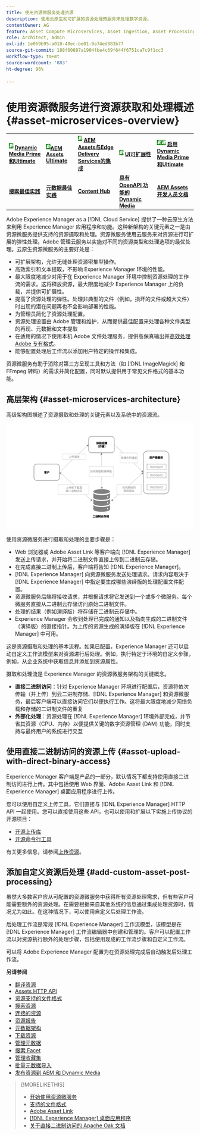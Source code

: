 ```yaml
---
title: 使用资源微服务处理资源
description: 使用云原生和可扩展的资源处理微服务来处理数字资源。
contentOwner: AG
feature: Asset Compute Microservices, Asset Ingestion, Asset Processing
role: Architect, Admin
exl-id: 1e069b95-a018-40ec-be01-9a74ed883b77
source-git-commit: 188f60887a1904fbe4c69f644f6751ca7c9f1cc3
workflow-type: tm+mt
source-wordcount: '883'
ht-degree: 96%

---
```


# 使用资源微服务进行资源获取和处理概述 {#asset-microservices-overview}

<table>
    <tr>
        <td>
            <sup style= "background-color:#008000; color:#FFFFFF; font-weight:bold"><i>新</i></sup> <a href="/help/assets/dynamic-media/dm-prime-ultimate.md"><b>Dynamic Media Prime和Ultimate</b></a>
        </td>
        <td>
            <sup style= "background-color:#008000; color:#FFFFFF; font-weight:bold"><i>新</i></sup><a href="/help/assets/assets-ultimate-overview.md"><b>AEM Assets Ultimate</b></a>
        </td>
        <td>
            <sup style= "background-color:#008000; color:#FFFFFF; font-weight:bold"><i>新</i></sup> <a href="/help/assets/integrate-aem-assets-edge-delivery-services.md"><b>AEM Assets与Edge Delivery Services的集成</b></a>
        </td>
        <td>
            <sup style= "background-color:#008000; color:#FFFFFF; font-weight:bold"><i>新</i></sup> <a href="/help/assets/aem-assets-view-ui-extensibility.md"><b>UI可扩展性</b></a>
        </td>
          <td>
            <sup style= "background-color:#008000; color:#FFFFFF; font-weight:bold"><i>新建</i></sup> <a href="/help/assets/dynamic-media/enable-dynamic-media-prime-and-ultimate.md"><b>启用Dynamic Media Prime和Ultimate</b></a>
        </td>
    </tr>
    <tr>
        <td>
            <a href="/help/assets/search-best-practices.md"><b>搜索最佳实践</b></a>
        </td>
        <td>
            <a href="/help/assets/metadata-best-practices.md"><b>元数据最佳实践</b></a>
        </td>
        <td>
            <a href="/help/assets/product-overview.md"><b>Content Hub</b></a>
        </td>
        <td>
            <a href="/help/assets/dynamic-media-open-apis-overview.md"><b>具有 OpenAPI 功能的 Dynamic Media</b></a>
        </td>
        <td>
            <a href="https://developer.adobe.com/experience-cloud/experience-manager-apis/"><b>AEM Assets 开发人员文档</b></a>
        </td>
    </tr>
</table>

Adobe Experience Manager as a [!DNL Cloud Service] 提供了一种云原生方法来利用 Experience Manager 应用程序和功能。这种新架构的关键元素之一是由资源微服务提供支持的资源摄取和处理。资源微服务使用云服务来对资源进行可扩展的弹性处理。Adobe 管理云服务以实施对不同的资源类型和处理选项的最优处理。云原生资源微服务的主要好处是：

* 可扩展架构，允许无缝处理资源密集型操作。
* 高效索引和文本提取，不影响 Experience Manager 环境的性能。
* 最大限度地减少对用于在 Experience Manager 环境中控制资源处理的工作流的需求。这将释放资源，最大限度地减少 Experience Manager 上的负载，并提供可扩展性。
* 提高了资源处理的弹性。处理非典型的文件（例如，损坏的文件或超大文件）时出现的潜在问题再也不会影响部署的性能。
* 为管理员简化了资源处理配置。
* 资源处理设置由 Adobe 管理和维护，从而提供最佳配置来处理各种文件类型的再现、元数据和文本提取
* 在适用的情况下使用本机 Adobe 文件处理服务，提供高保真输出并[高效处理 Adobe 专有格式](file-format-support.md)。
* 能够配置处理后工作流以添加用户特定的操作和集成。

资源微服务有助于消除对第三方呈现工具和方法（如 [!DNL ImageMagick] 和 FFmpeg 转码）的需求并简化配置，同时默认提供用于常见文件格式的基本功能。

## 高层架构 {#asset-microservices-architecture}

高级架构图描述了资源摄取和处理的关键元素以及系统中的资源流。

<!-- Proposed DRAFT diagram for asset microservices overview - see section "Asset processing - high-level diagram" in the PPTX deck

https://adobe-my.sharepoint.com/personal/gklebus_adobe_com/_layouts/15/guestaccess.aspx?guestaccesstoken=jexDC5ZnepXSt6dTPciH66TzckS1BPEfdaZuSgHugL8%3D&docid=2_1ec37f0bd4cc74354b4f481cd420e07fc&rev=1&e=CdgElS
-->

![使用资源微服务进行资源摄取和处理](assets/asset-microservices-overview.png "使用资源微服务进行资源摄取和处理")

使用资源微服务进行摄取和处理的主要步骤是：

* Web 浏览器或 Adobe Asset Link 等客户端向 [!DNL Experience Manager] 发送上传请求，并开始将二进制文件直接上传到二进制云存储。
* 在完成直接二进制上传后，客户端将告知 [!DNL Experience Manager]。
* [!DNL Experience Manager] 向资源微服务发送处理请求。请求内容取决于 [!DNL Experience Manager] 中指定要生成哪些演绎版的处理配置文件配置。
* 资源微服务后端将接收请求，并根据请求将它发送到一个或多个微服务。每个微服务直接从二进制云存储访问原始二进制文件。
* 处理的结果（例如演绎版）将存储在二进制云存储中。
* Experience Manager 会收到处理已完成的通知以及指向生成的二进制文件（演绎版）的直接指针。为上传的资源生成的演绎版在 [!DNL Experience Manager] 中可用。

这是资源摄取和处理的基本流程。如果已配置，Experience Manager 还可以启动自定义工作流模型来对资源进行后处理。例如，执行特定于环境的自定义步骤，例如，从企业系统中获取信息并添加到资源属性。

摄取和处理流是 Experience Manager 的资源微服务架构的关键概念。

* **直接二进制访问**：针对 Experience Manager 环境进行配置后，资源将依次传输（并上传）到云二进制存储、[!DNL Experience Manager] 和资源微服务，最后客户端可以直接访问它们以便执行工作。这将最大限度地减少网络负载和存储的二进制文件的重复
* **外部化处理**：资源处理在 [!DNL Experience Manager] 环境外部完成，并节省其资源（CPU、内存）以便提供关键的数字资源管理 (DAM) 功能，同时支持与最终用户的系统进行交互

## 使用直接二进制访问的资源上传 {#asset-upload-with-direct-binary-access}

Experience Manager 客户端是产品的一部分，默认情况下都支持使用直接二进制访问进行上传。其中包括使用 Web 界面、Adobe Asset Link 和 [!DNL Experience Manager] 桌面应用程序进行上传。

您可以使用自定义上传工具，它们直接与 [!DNL Experience Manager] HTTP API 一起使用。您可以直接使用这些 API，也可以使用和扩展以下实施上传协议的开源项目：

* [开源上传库](https://github.com/adobe/aem-upload)
* [开源命令行工具](https://github.com/adobe/aio-cli-plugin-aem)

有关更多信息，请参阅[上传资源](add-assets.md)。

## 添加自定义资源后处理 {#add-custom-asset-post-processing}

虽然大多数客户应从可配置的资源微服务中获得所有资源处理需求，但有些客户可能需要额外的资源处理。在需要根据来自其他系统的信息通过集成处理资源时，情况尤为如此。在这种情况下，可以使用自定义后处理工作流。

后处理工作流是常规 [!DNL Experience Manager] 工作流模型，该模型是在 [!DNL Experience Manager] 工作流编辑器中创建和管理的。客户可以配置工作流以对资源执行额外的处理步骤，包括使用现成的工作流步骤和自定义工作流。

可以将 Adobe Experience Manager 配置为在资源处理完成后自动触发后处理工作流。

<!-- TBD asgupta, Engg: Create some asset-microservices-data-flow-diagram.
-->

**另请参阅**

* [翻译资源](translate-assets.md)
* [Assets HTTP API](mac-api-assets.md)
* [资源支持的文件格式](file-format-support.md)
* [搜索资源](search-assets.md)
* [连接的资源](use-assets-across-connected-assets-instances.md)
* [资源报告](asset-reports.md)
* [元数据架构](metadata-schemas.md)
* [下载资源](download-assets-from-aem.md)
* [管理元数据](manage-metadata.md)
* [搜索 Facet](search-facets.md)
* [管理收藏集](manage-collections.md)
* [批量元数据导入](metadata-import-export.md)
* [发布资源到 AEM 和 Dynamic Media](/help/assets/publish-assets-to-aem-and-dm.md)

>[!MORELIKETHIS]
>
>* [开始使用资源微服务](asset-microservices-configure-and-use.md)
>* [支持的文件格式](file-format-support.md)
>* [Adobe Asset Link](https://helpx.adobe.com/cn/enterprise/using/adobe-asset-link.html)
>* [[!DNL Experience Manager] 桌面应用程序](https://experienceleague.adobe.com/docs/experience-manager-desktop-app/using/introduction.html?lang=zh-Hans)
>* [关于直接二进制访问的 Apache Oak 文档](https://jackrabbit.apache.org/oak/docs/features/direct-binary-access.html)
